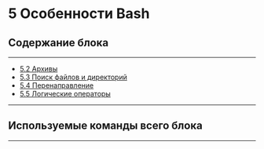 # 5  Особенности Bash

## Содержание блока

---

- [5.2 Архивы](/5%20%20Особенности%20Bash/5.2%20Архивы.md)
- [5.3 Поиск файлов и директорий](/5%20%20Особенности%20Bash/5.3%20Поиск%20файлов%20и%20директорий.md)
- [5.4 Перенаправление](/5%20%20Особенности%20Bash/5.4%20Перенаправление.md)
- [5.5 Логические операторы](/5%20%20Особенности%20Bash/5.5%20Логические%20операторы.md)

---

## Используемые команды всего блока

---